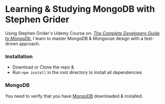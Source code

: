 # Learning & Studying MongoDB with Stephen Grider
Using Stephen Grider's Udemy Course on: [*The Complete Developers Guide to MongoDb*](https://www.udemy.com/the-complete-developers-guide-to-mongodb/learn/v4/content), I learn to master MongoDB & Mongoose design with a test-driven approach.

### Installation
* Download or Clone the repo &
* Run `npm install` in the root directory to install all dependencies

### MongoDB
You need to verify that you have [MongoDB](https://www.mongodb.com/download-center?jmp=nav#community) downloaded & installed. 
